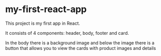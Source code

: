# my-first-react-app

This project is my first app in React. 

It consists of 4 components: header, body, footer and card.

In the body there is a background image and below the image there is a button that allows you to view the cards with product images and details

